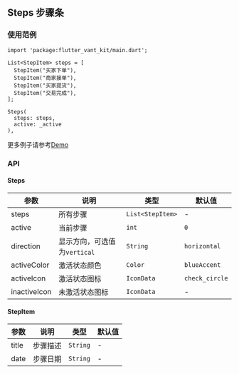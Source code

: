 ## Steps 步骤条

### 使用范例

```
import 'package:flutter_vant_kit/main.dart';

List<StepItem> steps = [
  StepItem("买家下单"),
  StepItem("商家接单"),
  StepItem("买家提货"),
  StepItem("交易完成"),
];

Steps(
  steps: steps,
  active: _active
),
```

更多例子请参考[Demo](../example/lib/routes/demoSteps.dart)

### API

#### Steps

| 参数  | 说明  | 类型  | 默认值  |
| ------------ | ------------ | ------------ | ------------ |
| steps | 所有步骤 | `List<StepItem>` | - |
| active | 当前步骤 | `int` | `0` |
| direction | 显示方向，可选值为`vertical` | `String` | `horizontal` |
| activeColor | 激活状态颜色 | `Color` | `blueAccent` |
| activeIcon | 激活状态图标 | `IconData` | `check_circle` |
| inactiveIcon | 未激活状态图标 | `IconData` | - |

#### StepItem

| 参数  | 说明  | 类型  | 默认值  |
| ------------ | ------------ | ------------ | ------------ |
| title | 步骤描述 | `String` | - |
| date | 步骤日期 | `String` | - |
